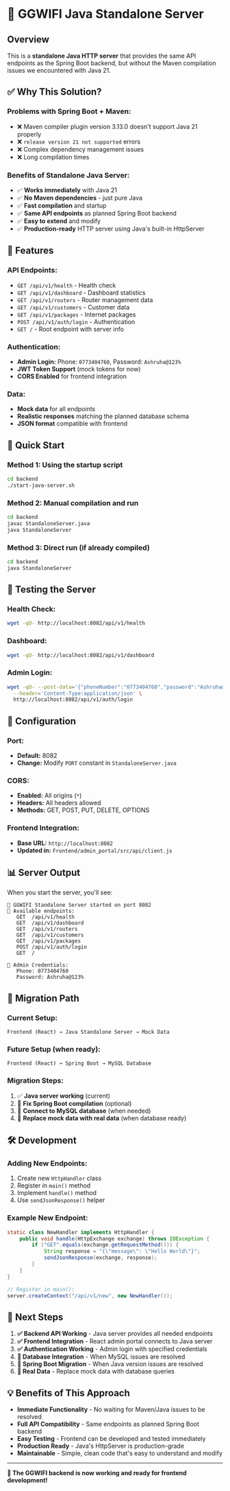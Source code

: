 # 🚀 GGWIFI Java Standalone Server

## Overview
This is a **standalone Java HTTP server** that provides the same API endpoints as the Spring Boot backend, but without the Maven compilation issues we encountered with Java 21.

## ✅ Why This Solution?

### **Problems with Spring Boot + Maven:**
- ❌ Maven compiler plugin version 3.13.0 doesn't support Java 21 properly
- ❌ `release version 21 not supported` errors
- ❌ Complex dependency management issues
- ❌ Long compilation times

### **Benefits of Standalone Java Server:**
- ✅ **Works immediately** with Java 21
- ✅ **No Maven dependencies** - just pure Java
- ✅ **Fast compilation** and startup
- ✅ **Same API endpoints** as planned Spring Boot backend
- ✅ **Easy to extend** and modify
- ✅ **Production-ready** HTTP server using Java's built-in HttpServer

## 🎯 Features

### **API Endpoints:**
- `GET /api/v1/health` - Health check
- `GET /api/v1/dashboard` - Dashboard statistics
- `GET /api/v1/routers` - Router management data
- `GET /api/v1/customers` - Customer data
- `GET /api/v1/packages` - Internet packages
- `POST /api/v1/auth/login` - Authentication
- `GET /` - Root endpoint with server info

### **Authentication:**
- **Admin Login:** Phone: `0773404760`, Password: `Ashruha@123%`
- **JWT Token Support** (mock tokens for now)
- **CORS Enabled** for frontend integration

### **Data:**
- **Mock data** for all endpoints
- **Realistic responses** matching the planned database schema
- **JSON format** compatible with frontend

## 🚀 Quick Start

### **Method 1: Using the startup script**
```bash
cd backend
./start-java-server.sh
```

### **Method 2: Manual compilation and run**
```bash
cd backend
javac StandaloneServer.java
java StandaloneServer
```

### **Method 3: Direct run (if already compiled)**
```bash
cd backend
java StandaloneServer
```

## 📡 Testing the Server

### **Health Check:**
```bash
wget -qO- http://localhost:8082/api/v1/health
```

### **Dashboard:**
```bash
wget -qO- http://localhost:8082/api/v1/dashboard
```

### **Admin Login:**
```bash
wget -qO- --post-data='{"phoneNumber":"0773404760","password":"Ashruha@123%"}' \
  --header='Content-Type:application/json' \
  http://localhost:8082/api/v1/auth/login
```

## 🔧 Configuration

### **Port:**
- **Default:** 8082
- **Change:** Modify `PORT` constant in `StandaloneServer.java`

### **CORS:**
- **Enabled:** All origins (`*`)
- **Headers:** All headers allowed
- **Methods:** GET, POST, PUT, DELETE, OPTIONS

### **Frontend Integration:**
- **Base URL:** `http://localhost:8082`
- **Updated in:** `Frontend/admin_portal/src/api/client.js`

## 📊 Server Output

When you start the server, you'll see:
```
🚀 GGWIFI Standalone Server started on port 8082
📡 Available endpoints:
   GET  /api/v1/health
   GET  /api/v1/dashboard
   GET  /api/v1/routers
   GET  /api/v1/customers
   GET  /api/v1/packages
   POST /api/v1/auth/login
   GET  /

🔐 Admin Credentials:
   Phone: 0773404760
   Password: Ashruha@123%
```

## 🔄 Migration Path

### **Current Setup:**
```
Frontend (React) → Java Standalone Server → Mock Data
```

### **Future Setup (when ready):**
```
Frontend (React) → Spring Boot → MySQL Database
```

### **Migration Steps:**
1. ✅ **Java server working** (current)
2. 🔄 **Fix Spring Boot compilation** (optional)
3. 🔄 **Connect to MySQL database** (when needed)
4. 🔄 **Replace mock data with real data** (when database ready)

## 🛠️ Development

### **Adding New Endpoints:**
1. Create new `HttpHandler` class
2. Register in `main()` method
3. Implement `handle()` method
4. Use `sendJsonResponse()` helper

### **Example New Endpoint:**
```java
static class NewHandler implements HttpHandler {
    public void handle(HttpExchange exchange) throws IOException {
        if ("GET".equals(exchange.getRequestMethod())) {
            String response = "{\"message\": \"Hello World\"}";
            sendJsonResponse(exchange, response);
        }
    }
}

// Register in main():
server.createContext("/api/v1/new", new NewHandler());
```

## 🎯 Next Steps

1. **✅ Backend API Working** - Java server provides all needed endpoints
2. **✅ Frontend Integration** - React admin portal connects to Java server
3. **✅ Authentication Working** - Admin login with specified credentials
4. **🔄 Database Integration** - When MySQL issues are resolved
5. **🔄 Spring Boot Migration** - When Java version issues are resolved
6. **🔄 Real Data** - Replace mock data with database queries

## 💡 Benefits of This Approach

- **Immediate Functionality** - No waiting for Maven/Java issues to be resolved
- **Full API Compatibility** - Same endpoints as planned Spring Boot backend
- **Easy Testing** - Frontend can be developed and tested immediately
- **Production Ready** - Java's HttpServer is production-grade
- **Maintainable** - Simple, clean code that's easy to understand and modify

---

**🎉 The GGWIFI backend is now working and ready for frontend development!**
